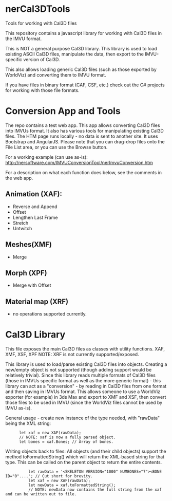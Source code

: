 # nerCal3DTools
Tools for working with Cal3D files

This repository contains a javascript library for working with Cal3D files in the IMVU format.

This is NOT a general purpose Cal3D library. This library is used to load existing ASCII Cal3D files, manipulate the data, then export to the IMVU-specific version of Cal3D.
 
This also allows loading generic Cal3D files (such as those exported by WorldViz) and converting them to IMVU format.
 
If you have files in binary format (CAF, CSF, etc.) check out the C# projects for working with those file formats.

# Conversion App and Tools
The repo contains a test web app. This app allows converting Cal3D files into IMVUs format. It also has various tools for manipulating existing Cal3D files. The HTM page runs locally - no data is sent to another site. It uses Bootstrap and AngularJS. Please note that you can drag-drop files onto the File List area, or you can use the Browse button.

For a working example (can use as-is):
http://nersoftware.com/IMVUConversionTool/nerImvuConversion.htm

For a description on what each function does below, see the comments in the web app.

## Animation (XAF):
* Reverse and Append
* Offset
* Lengthen Last Frame
* Stretch
* Untwitch

## Meshes(XMF)
* Merge

## Morph (XPF)
* Merge with Offset

## Material map (XRF)
* no operations supported currently.

# Cal3D Library
This file exposes the main Cal3D files as classes with utility functions.
      XAF, XMF, XSF, XPF
NOTE: XRF is not currently supported/exposed.

This library is used to load/parse existing Cal3D files into objects. Creating a new/empty object is not supported (though adding support would be relatively trivial). Since this library reads multiple formats of Cal3D files (those in IMVUs specific format as well as the more generic format) - this library can act as a "conversion" - by reading in Cal3D files from one format and then saving in IMVUs format. This allows someone to use a WorldViz exporter (for example) in 3ds Max and export to XMF and XSF, then convert those files to be used in IMVU (since the WorldViz files cannot be used by IMVU as-is).

General usage - create new instance of the type needed, with "rawData" being the XML string:

```     let rawData = '<SKELETON VERSION="1000" NUMBONES="7"><BONE ID="0"....'; // Cut short for brevity.
      let xaf = new XAF(rawData);
      // NOTE: xaf is now a fully parsed object.
      let bones = xaf.Bones; // Array of bones.
```

Writing objects back to files:
      All objects (and their child objects) support the method toFormattedString() which will return
      the XML-based string for that type.
      This can be called on the parent object to return the entire contents.

```    For example:
          let rawData = '<SKELETON VERSION="1000" NUMBONES="7"><BONE ID="0"....'; // Cut short for brevity.
          let xaf = new XAF(rawData);
          let newData = xaf.toFormattedString();
          // NOTE: newData now contains the full string from the xaf and can be written out to file.
```
